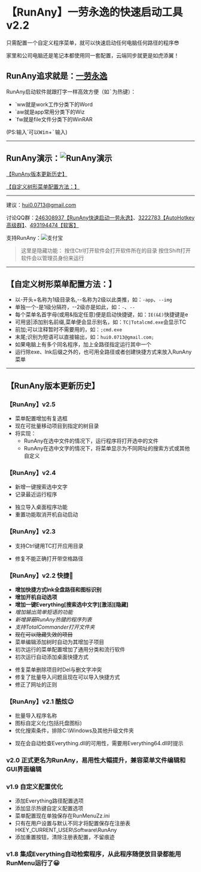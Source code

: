 # 【RunAny】一劳永逸的快速启动工具 v2.2

只需配置一个自定义程序菜单，就可以快速启动任何电脑任何路径的程序😎

家里和公司电脑还是笔记本都使用同一套配置，云端同步就更是如虎添翼！

RunAny追求就是：<u>**一劳永逸**</u>
---

RunAny启动软件就跟打字一样高效方便（如<kbd>\`</kbd>为热键）：

- \`ww就是work工作分类下的Word
- \`aw就是app常用分类下的Wiz
- \`fw就是file文件分类下的WinRAR

(PS:输入\`可以<kbd>Win</kbd>+<kbd>\`</kbd>输入)

---

RunAny演示：<img src="https://raw.githubusercontent.com/hui-Zz/RunAny/master/RunAny%E6%BC%94%E7%A4%BA.gif" alt="RunAny演示" style="max-width:60%;">
---

[【RunAny版本更新历史】](#ver)


[【自定义树形菜单配置方法：】](#tree)

---

建议：hui0.0713@gmail.com

讨论QQ群：[246308937【RunAny快速启动一劳永逸】](https://jq.qq.com/?_wv=1027&k=445Ug7u)、[3222783【AutoHotkey高级群】](https://jq.qq.com/?_wv=1027&k=43uBHer)、[493194474【软客】](https://jq.qq.com/?_wv=1027&k=43trxF5)

支持RunAny：![支付宝](https://raw.githubusercontent.com/hui-Zz/RunAny/master/支持RunAny.jpg)

> 这里是隐藏功能：
按住Ctrl打开软件会打开软件所在的目录
按住Shift打开软件会以管理员身份来运行

---

## <a name="tree">【自定义树形菜单配置方法：】</a>

* 以-开头+名称为1级目录名,--名称为2级以此类推，如：`-app`、`--img`
* 单独一个-是1级分隔符，--2级亦是如此，如：`-`、`--`
* 每个菜单名首字母(或用&指定任意)便是启动快捷键，如：`IE(&E)`快捷键是e
* 可用竖|添加别名前缀,菜单便会显示别名，如：`TC|Totalcmd.exe`会显示TC
* 前加;可以注释暂时不需要用的，如：`;cmd.exe`
* 末尾;识别为短语可以直接输出，如：`hui0.0713@gmail.com;`
* 如果电脑上有多个同名程序，加上全路径指定运行其中一个
* 运行除exe、lnk后缀之外的，也可用全路径或者创建快捷方式来放入RunAny菜单

---

## <a name="ver">【RunAny版本更新历史】</a>

### 【RunAny】v2.5
+ 菜单配置增加有复选框
+ 现在可批量移动项目到指定的树目录
+ 将实现：
  + RunAny在选中文件的情况下，运行程序将打开选中的文件
  + RunAny在选中文字的情况下，将菜单显示为不同网址的搜索方式或其他
自定义

### 【RunAny】v2.4
+ 新增一键搜索选中文字
+ 记录最近运行程序
* 独立导入桌面程序功能
* 重置功能取消开机自动启动

### 【RunAny】v2.3
+ 支持Ctrl键用TC打开应用目录
* 修复不能正确打开带空格路径

### 【RunAny】v2.2 快捷🎈
+ **增加快捷方式lnk全盘路径和图标识别**
+ **增加开机自动选项**
+ **增加一键Everything[搜索选中文字][激活][隐藏]**
+ *增加输出简单短语的功能*
+ *新增屏蔽RunAny热键的程序列表*
+ *支持TotalCommander打开文件夹*
+ ~~现在可以隐藏失效的项目~~
+ 菜单编辑添加树时自动为其增加子项目
+ 初次运行的菜单配置增加了通用分类和流行软件
+ 初次运行自动添加桌面快捷方式
* 修复菜单删除项目时Del与删文字冲突
* 修复了批量导入问题且现在可以导入快捷方式
* 修正了网址的正则

### 【RunAny】v2.1 酷炫😉
+ 批量导入程序名称
+ 图标自定义化(包括托盘图标)
+ 优化搜索条件，排除C:\Windows及其他升级文件夹
* 现在会自动检查Everything.dll的可用性，需要用Everything64.dll时提示

### v2.0 正式更名为RunAny，易用性大幅提升，兼容菜单文件编辑和GUI界面编辑

### v1.9 自定义配置优化

+ 添加Everything路径配置选项
+ 添加显示热键自定义配置选项
+ 菜单配置现在单独保存在RunMenuZz.ini
+ 只有在用户设置与默认不同才将配置保存在注册表HKEY_CURRENT_USER\Software\RunAny
+ 添加重置按钮，清除注册表配置，不留痕迹

### v1.8 集成Everything自动检索程序，从此程序随便放目录都能用RunMenu运行了😀
